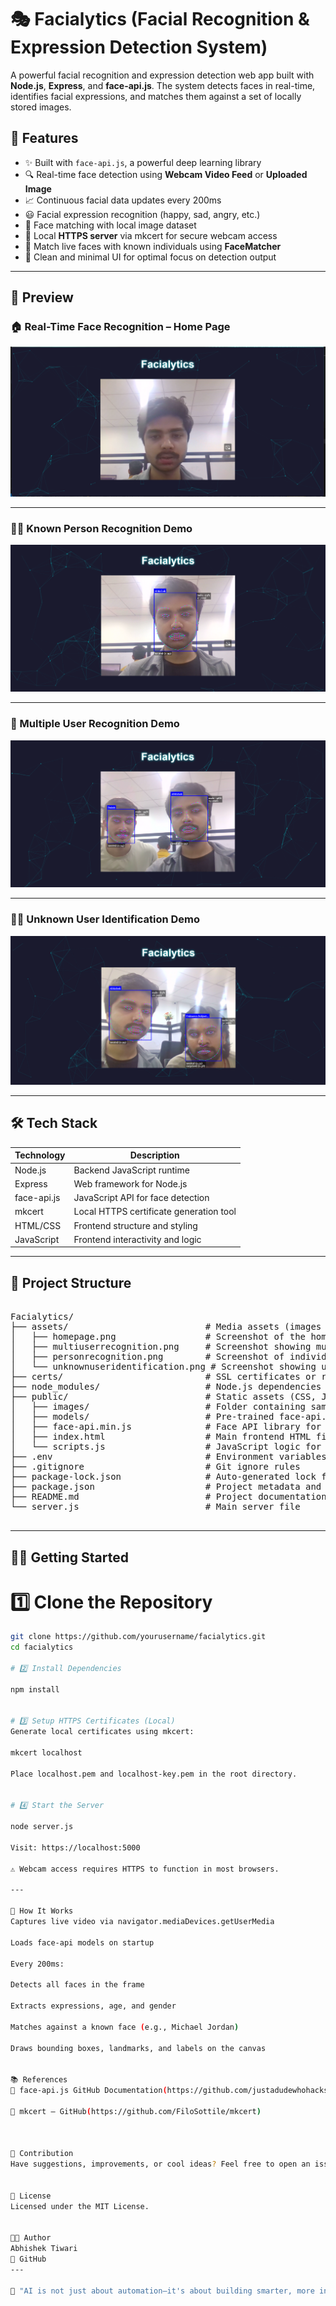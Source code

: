 # 🎭 Facialytics (Facial Recognition & Expression Detection System)

A powerful facial recognition and expression detection web app built with **Node.js**, **Express**, and **face-api.js**. The system detects faces in real-time, identifies facial expressions, and matches them against a set of locally stored images.

## 🚀 Features

- ✨ Built with `face-api.js`, a powerful deep learning library
- 🔍 Real-time face detection using **Webcam Video Feed**  or **Uploaded Image**
- 📈 Continuous facial data updates every 200ms  
- 😃 Facial expression recognition (happy, sad, angry, etc.)
- 🧠 Face matching with local image dataset
- 🔐 Local **HTTPS server** via mkcert for secure webcam access
- 🎯 Match live faces with known individuals using **FaceMatcher**  
- 🎨 Clean and minimal UI for optimal focus on detection output  
---

## 📸 Preview

### 🏠 Real-Time Face Recognition – Home Page

![Home Page](assets/homepage.png)

---

### 🧑‍💼 Known Person Recognition Demo

![Person Recognition](assets/personrecognition.png)

---

### 👥 Multiple User Recognition Demo

![Multiuser Recognition](assets/multiuserrecognition.png)

---

### 🕵️‍♂️ Unknown User Identification Demo

![Unknown User](assets/unkownuseridentification.png)

---

## 🛠️ Tech Stack


| Technology   | Description                                |
|--------------|--------------------------------------------|
| Node.js      | Backend JavaScript runtime                 |
| Express      | Web framework for Node.js                  |
| face-api.js  | JavaScript API for face detection          |
| mkcert       | Local HTTPS certificate generation tool    |
| HTML/CSS     | Frontend structure and styling             |
| JavaScript   | Frontend interactivity and logic           |


---
## 📁 Project Structure

<pre>

Facialytics/
├── assets/                          # Media assets (images for documentation/screenshots)
│   ├── homepage.png                 # Screenshot of the homepage
│   ├── multiuserrecognition.png     # Screenshot showing multiple users recognized
│   ├── personrecognition.png        # Screenshot of individual user recognition
│   └── unknownuseridentification.png # Screenshot showing unknown user detection
├── certs/                           # SSL certificates or related files
├── node_modules/                    # Node.js dependencies (auto-generated)
├── public/                          # Static assets (CSS, JS, images, models, etc.)
│   ├── images/                      # Folder containing sample/user images
│   ├── models/                      # Pre-trained face-api.js models
│   ├── face-api.min.js              # Face API library for facial recognition
│   ├── index.html                   # Main frontend HTML file
│   └── scripts.js                   # JavaScript logic for facial recognition
├── .env                             # Environment variables file
├── .gitignore                       # Git ignore rules
├── package-lock.json                # Auto-generated lock file for dependencies
├── package.json                     # Project metadata and dependencies
├── README.md                        # Project documentation
└── server.js                        # Main server file

</pre>

---

## 🧑‍💻 Getting Started

# 1️⃣ Clone the Repository

```bash
git clone https://github.com/yourusername/facialytics.git
cd facialytics

# 2️⃣ Install Dependencies

npm install


# 3️⃣ Setup HTTPS Certificates (Local)
Generate local certificates using mkcert:   

mkcert localhost

Place localhost.pem and localhost-key.pem in the root directory.


# 4️⃣ Start the Server

node server.js

Visit: https://localhost:5000

⚠️ Webcam access requires HTTPS to function in most browsers.

--- 

🔬 How It Works
Captures live video via navigator.mediaDevices.getUserMedia

Loads face-api models on startup

Every 200ms:

Detects all faces in the frame

Extracts expressions, age, and gender

Matches against a known face (e.g., Michael Jordan)

Draws bounding boxes, landmarks, and labels on the canvas


📚 References
📘 face-api.js GitHub Documentation(https://github.com/justadudewhohacks/face-api.js)

🔐 mkcert – GitHub(https://github.com/FiloSottile/mkcert)



🤝 Contribution
Have suggestions, improvements, or cool ideas? Feel free to open an issue or submit a pull request!


📜 License
Licensed under the MIT License.


👨‍💻 Author
Abhishek Tiwari
🔗 GitHub
---

💬 "AI is not just about automation—it's about building smarter, more intuitive experiences."




